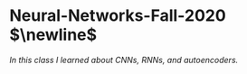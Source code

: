 # Neural-Networks-Fall-2020 $\newline$
*In this class I learned about CNNs, RNNs, and autoencoders.*

